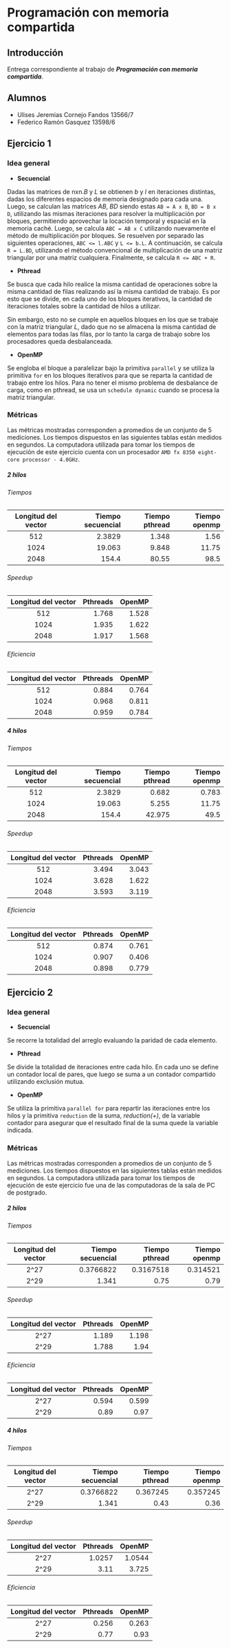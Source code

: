 # Programación con memoria compartida

## Introducción

Entrega correspondiente al trabajo de **_Programación con memoria compartida_**.

## Alumnos

-   Ulises Jeremias Cornejo Fandos 13566/7
-   Federico Ramón Gasquez 13598/6

## Ejercicio 1

### Idea general

-   **Secuencial**

Dadas las matrices de nxn._B_ y _L_ se obtienen _b_ y _l_ en iteraciones distintas,
dadas los diferentes espacios de memoria designado para cada una. Luego,
se calculan las matrices _AB_, _BD_ siendo estas `AB = A x B`, `BD = B x D`,
utilizando las mismas iteraciones para resolver la multiplicación por bloques,
permitiendo aprovechar la locación temporal y espacial en la memoria caché.
Luego, se calcula `ABC = AB x C` utilizando nuevamente el método de
multiplicación por bloques. Se resuelven por separado las siguientes operaciones,
`ABC <= l.ABC` y `L <= b.L`. A continuación, se calcula `R = L.BD`, utilizando
el método convencional de multiplicación de una matriz triangular por una matriz
cualquiera. Finalmente, se calcula `R <= ABC + R`.

-   **Pthread**

Se busca que cada hilo realice la misma cantidad de operaciones sobre la
misma cantidad de filas realizando así la misma cantidad de trabajo.
Es por esto que se divide, en cada uno de los bloques iterativos,
la cantidad de iteraciones totales sobre la cantidad de hilos a utilizar.

Sin embargo, esto no se cumple en aquellos bloques en los que se trabaje
con la matriz triangular _L_, dado que no se almacena la misma cantidad de
elementos para todas las filas, por lo tanto la carga de trabajo sobre los
procesadores queda desbalanceada.

-   **OpenMP**

Se engloba el bloque a paralelizar bajo la primitiva `parallel`
y se utiliza la primitiva `for` en los bloques iterativos para que se reparta la
cantidad de trabajo entre los hilos. Para no tener el mismo problema
de desbalance de carga, como en pthread, se usa un `schedule dynamic`
cuando se procesa la matriz triangular.

### Métricas

Las métricas mostradas corresponden a promedios de un conjunto de 5 mediciones.
Los tiempos dispuestos en las siguientes tablas están medidos en segundos.
La computadora utilizada para tomar los tiempos de ejecución de este ejercicio
cuenta con un procesador `AMD fx 8350 eight-core processor - 4.0GHz`.

##### 2 hilos

###### Tiempos

| Longitud del vector | Tiempo secuencial | Tiempo pthread | Tiempo openmp |
| :-----------------: | ----------------: | -------------: | ------------: |
|          512        |            2.3829 |          1.348 |          1.56 |
|         1024        |            19.063 |          9.848 |         11.75 |
|         2048        |             154.4 |          80.55 |          98.5 |

###### Speedup

| Longitud del vector | Pthreads | OpenMP |
| :-----------------: | -------: | -----: |
|          512        |    1.768 |  1.528 |
|         1024        |    1.935 |  1.622 |
|         2048        |    1.917 |  1.568 |

###### Eficiencia

| Longitud del vector | Pthreads | OpenMP |
| :-----------------: | -------: | -----: |
|          512        |    0.884 |  0.764 |
|         1024        |    0.968 |  0.811 |
|         2048        |    0.959 |  0.784 |

##### 4 hilos

###### Tiempos

| Longitud del vector | Tiempo secuencial | Tiempo pthread | Tiempo openmp |
| :-----------------: | ----------------: | -------------: | ------------: |
|          512        |            2.3829 |          0.682 |         0.783 |
|         1024        |            19.063 |          5.255 |         11.75 |
|         2048        |             154.4 |         42.975 |          49.5 |

###### Speedup

| Longitud del vector | Pthreads | OpenMP |
| :-----------------: | -------: | -----: |
|          512        |    3.494 |  3.043 |
|         1024        |    3.628 |  1.622 |
|         2048        |    3.593 |  3.119 |

###### Eficiencia

| Longitud del vector | Pthreads | OpenMP |
| :-----------------: | -------: | -----: |
|          512        |    0.874 |  0.761 |
|         1024        |    0.907 |  0.406 |
|         2048        |    0.898 |  0.779 |


## Ejercicio 2

### Idea general

-   **Secuencial**

Se recorre la totalidad del arreglo evaluando la paridad de cada elemento.

-   **Pthread**

Se divide la totalidad de iteraciones entre cada hilo. En cada uno
se define un contador local de pares, que luego se suma a un contador compartido
utilizando exclusión mutua.

-   **OpenMP**

Se utiliza la primitiva `parallel for` para repartir las iteraciones
entre los hilos y la primitiva `reduction` de la suma, _reduction(+)_, de la
variable contador para asegurar que el resultado final de la suma quede
la variable indicada.

### Métricas

Las métricas mostradas corresponden a promedios de un conjunto de 5 mediciones.
Los tiempos dispuestos en las siguientes tablas están medidos en segundos.
La computadora utilizada para tomar los tiempos de ejecución de este ejercicio
fue una de las computadoras de la sala de PC de postgrado.

##### 2 hilos

###### Tiempos

| Longitud del vector | Tiempo secuencial | Tiempo pthread | Tiempo openmp |
| :-----------------: | ----------------: | -------------: | ------------: |
|         2^27        |         0.3766822 |      0.3167518 |      0.314521 |
|         2^29        |             1.341 |           0.75 |          0.79 |

###### Speedup

| Longitud del vector | Pthreads | OpenMP |
| :-----------------: | -------: | -----: |
|         2^27        |    1.189 |  1.198 |
|         2^29        |    1.788 |   1.94 |

###### Eficiencia

| Longitud del vector | Pthreads | OpenMP |
| :-----------------: | -------: | -----: |
|         2^27        |    0.594 |  0.599 |
|         2^29        |     0.89 |   0.97 |

##### 4 hilos

###### Tiempos

| Longitud del vector | Tiempo secuencial | Tiempo pthread | Tiempo openmp |
| :-----------------: | ----------------: | -------------: | ------------: |
|         2^27        |         0.3766822 |       0.367245 |      0.357245 |
|         2^29        |             1.341 |           0.43 |          0.36 |

###### Speedup

| Longitud del vector | Pthreads |  OpenMP |
| :-----------------: | -------: | -----: |
|         2^27        |   1.0257 |  1.0544 |
|         2^29        |     3.11 |   3.725 |

###### Eficiencia

| Longitud del vector | Pthreads | OpenMP |
| :-----------------: | -------: | -----: |
|         2^27        |    0.256 |  0.263 |
|         2^29        |     0.77 |   0.93 |
